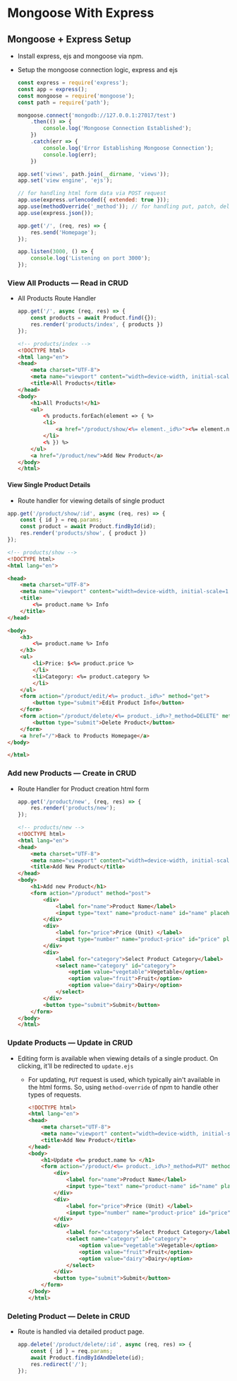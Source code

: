 # Mongoose With Express

## Mongoose + Express Setup

- Install express, ejs and mongoose via npm.
- Setup the mongoose connection logic, express and ejs

    ```js
    const express = require('express');
    const app = express();
    const mongoose = require('mongoose');
    const path = require('path');

    mongoose.connect('mongodb://127.0.0.1:27017/test')
        .then(() => {
            console.log('Mongoose Connection Established');
        })
        .catch(err => {
            console.log('Error Establishing Mongoose Connection');
            console.log(err);
        })

    app.set('views', path.join(__dirname, 'views'));
    app.set('view engine', 'ejs');

    // for handling html form data via POST request
    app.use(express.urlencoded({ extended: true }));
    app.use(methodOverride('_method')); // for handling put, patch, delete requests  
    app.use(express.json());

    app.get('/', (req, res) => {
        res.send('Homepage');
    });
    
    app.listen(3000, () => {
        console.log('Listening on port 3000');
    });
    ```

### View All Products &mdash; Read in CRUD

- All Products Route Handler

    ```js
    app.get('/', async (req, res) => {
        const products = await Product.find({});
        res.render('products/index', { products })
    });
    ```

    ```html
    <!-- products/index -->
    <!DOCTYPE html>
    <html lang="en">
    <head>
        <meta charset="UTF-8">
        <meta name="viewport" content="width=device-width, initial-scale=1.0">
        <title>All Products</title>
    </head>
    <body>
        <h1>All Products!</h1>
        <ul>
            <% products.forEach(element => { %>
            <li>
                <a href="/product/show/<%= element._id%>"><%= element.name %></a>
            </li>    
            <% }) %>
        </ul>
        <a href="/product/new">Add New Product</a>
    </body>
    </html>
    ```

#### View Single Product Details

- Route handler for viewing details of single product

```js
app.get('/product/show/:id', async (req, res) => {
    const { id } = req.params;
    const product = await Product.findById(id);
    res.render('products/show', { product })
});
```

```html
<!-- products/show -->
<!DOCTYPE html>
<html lang="en">

<head>
    <meta charset="UTF-8">
    <meta name="viewport" content="width=device-width, initial-scale=1.0">
    <title>
        <%= product.name %> Info
    </title>
</head>

<body>
    <h3>
        <%= product.name %> Info
    </h3>
    <ul>
        <li>Price: $<%= product.price %>
        </li>
        <li>Category: <%= product.category %>
        </li>
    </ul>
    <form action="/product/edit/<%= product._id%>" method="get">
        <button type="submit">Edit Product Info</button>
    </form>
    <form action="/product/delete/<%= product._id%>?_method=DELETE" method="post">
        <button type="submit">Delete Product</button>
    </form>
    <a href="/">Back to Products Homepage</a>
</body>

</html>
```

### Add new Products &mdash; Create in CRUD

- Route Handler for Product creation html form

    ```js
    app.get('/product/new', (req, res) => {
        res.render('products/new');
    });
    ```

    ```html
    <!-- products/new -->
    <!DOCTYPE html>
    <html lang="en">
    <head>
        <meta charset="UTF-8">
        <meta name="viewport" content="width=device-width, initial-scale=1.0">
        <title>Add New Product</title>
    </head>
    <body>
        <h1>Add new Product</h1>
        <form action="/product" method="post">
            <div>
                <label for="name">Product Name</label>
                <input type="text" name="product-name" id="name" placeholder="Product Name">
            </div>
            <div>
                <label for="price">Price (Unit) </label>
                <input type="number" name="product-price" id="price" placeholder="Product Price" step="any">
            </div>
            <div>
                <label for="category">Select Product Category</label>
                <select name="category" id="category">
                    <option value="vegetable">Vegetable</option>
                    <option value="fruit">Fruit</option>
                    <option value="dairy">Dairy</option>
                </select>
            </div>
            <button type="submit">Submit</button>
        </form>
    </body>
    </html>
    ```

### Update Products &mdash; Update in CRUD

- Editing form is available when viewing details of a single product. On clicking, it'll be redirected to `update.ejs`
  - For updating, `PUT` request is used, which typically ain't available in the html forms. So, using `method-override` of npm to handle other types of requests.

    ```html
    <!DOCTYPE html>
    <html lang="en">
    <head>
        <meta charset="UTF-8">
        <meta name="viewport" content="width=device-width, initial-scale=1.0">
        <title>Add New Product</title>
    </head>
    <body>
        <h1>Update <%= product.name %> </h1>
        <form action="/product/<%= product._id%>?_method=PUT" method="post">
            <div>
                <label for="name">Product Name</label>
                <input type="text" name="product-name" id="name" placeholder="Product Name" value="<%= product.name %>">
            </div>
            <div>
                <label for="price">Price (Unit) </label>
                <input type="number" name="product-price" id="price" placeholder="Product Price" step="any" value="<%= product.price %>">
            </div>
            <div>
                <label for="category">Select Product Category</label>
                <select name="category" id="category">
                    <option value="vegetable">Vegetable</option>
                    <option value="fruit">Fruit</option>
                    <option value="dairy">Dairy</option>
                </select>
            </div>
            <button type="submit">Submit</button>
        </form>
    </body>
    </html>
    ```

### Deleting Product &mdash; Delete in CRUD

- Route is handled via detailed product page.

    ```js
    app.delete('/product/delete/:id', async (req, res) => {
        const { id } = req.params;
        await Product.findByIdAndDelete(id);
        res.redirect('/');
    });
    ```